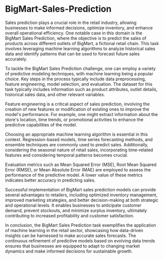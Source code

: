 # BigMart-Sales-Prediction
Sales prediction plays a crucial role in the retail industry, allowing businesses to make informed decisions, optimize inventory, and enhance overall operational efficiency. One notable case in this domain is the BigMart Sales Prediction, where the objective is to predict the sales of products across different outlets of BigMart, a fictional retail chain. This task involves leveraging machine learning algorithms to analyze historical sales data and identify patterns that can be used to forecast future sales accurately.

To tackle the BigMart Sales Prediction challenge, one can employ a variety of predictive modeling techniques, with machine learning being a popular choice. Key steps in the process typically include data preprocessing, feature engineering, model selection, and evaluation. The dataset for this task typically includes information such as product attributes, outlet details, historical sales data, and other relevant variables.

Feature engineering is a critical aspect of sales prediction, involving the creation of new features or modification of existing ones to improve the model's performance. For example, one might extract information about the store's location, time trends, or promotional activities to enhance the predictive capabilities of the model.

Choosing an appropriate machine learning algorithm is essential in this context. Regression-based models, time series forecasting methods, and ensemble techniques are commonly used to predict sales. Additionally, considering the seasonal nature of retail sales, incorporating time-related features and considering temporal patterns becomes crucial.

Evaluation metrics such as Mean Squared Error (MSE), Root Mean Squared Error (RMSE), or Mean Absolute Error (MAE) are employed to assess the performance of the predictive model. A lower value of these metrics indicates better accuracy in predicting sales.

Successful implementation of BigMart sales prediction models can provide several advantages to retailers, including optimized inventory management, improved marketing strategies, and better decision-making at both strategic and operational levels. It enables businesses to anticipate customer demand, prevent stockouts, and minimize surplus inventory, ultimately contributing to increased profitability and customer satisfaction.

In conclusion, the BigMart Sales Prediction task exemplifies the application of machine learning in the retail sector, showcasing how data-driven insights can be harnessed to make accurate sales forecasts. The continuous refinement of predictive models based on evolving data trends ensures that businesses are equipped to adapt to changing market dynamics and make informed decisions for sustainable growth.
